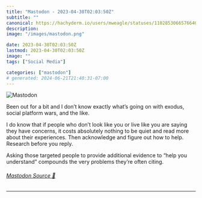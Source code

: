 ```yaml
---
title: "Mastodon - 2023-04-30T02:03:50Z"
subtitle: ""
canonical: https://hachyderm.io/users/mweagle/statuses/110285306657664079
description:
image: "/images/mastodon.png"

date: 2023-04-30T02:03:50Z
lastmod: 2023-04-30T02:03:50Z
image: ""
tags: ["Social Media"]

categories: ["mastodon"]
# generated: 2024-06-21T21:40:31-07:00
---
```

![Mastodon](/images/mastodon.png)

<p>Been out for a bit and I don’t know exactly what’s going on with exodus, social platform wars, and the like. </p><p>I do know that if people who don’t look like you or live like you are saying they have concerns, it costs absolutely nothing to be quiet and read more about their experiences. Then acknowledge and figure out how to help. Research before you reply. </p><p>Asking those targeted people to provide additional evidence to “help you understand” compounds the very problems they’re often citing.</p>


###### [Mastodon Source 🐘](https://hachyderm.io/@mweagle/110285306657664079)

___
